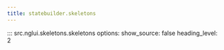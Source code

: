 ```yaml
---
title: statebuilder.skeletons
---
```


::: src.nglui.skeletons.skeletons
    options:
        show_source: false
        heading_level: 2
